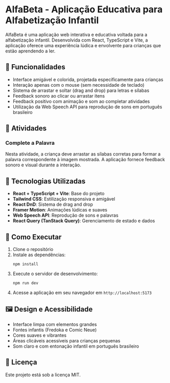 # AlfaBeta - Aplicação Educativa para Alfabetização Infantil

AlfaBeta é uma aplicação web interativa e educativa voltada para a alfabetização infantil. Desenvolvida com React, TypeScript e Vite, a aplicação oferece uma experiência lúdica e envolvente para crianças que estão aprendendo a ler.

## 🎯 Funcionalidades

- Interface amigável e colorida, projetada especificamente para crianças
- Interação apenas com o mouse (sem necessidade de teclado)
- Sistema de arrastar e soltar (drag and drop) para letras e sílabas
- Feedback sonoro ao clicar ou arrastar itens
- Feedback positivo com animação e som ao completar atividades
- Utilização da Web Speech API para reprodução de sons em português brasileiro

## 👶 Atividades

### Complete a Palavra
Nesta atividade, a criança deve arrastar as sílabas corretas para formar a palavra correspondente à imagem mostrada. A aplicação fornece feedback sonoro e visual durante a interação.

## 🧱 Tecnologias Utilizadas

- **React + TypeScript + Vite**: Base do projeto
- **Tailwind CSS**: Estilização responsiva e amigável
- **React DnD**: Sistema de drag and drop
- **Framer Motion**: Animações lúdicas e suaves
- **Web Speech API**: Reprodução de sons e palavras
- **React Query (TanStack Query)**: Gerenciamento de estado e dados

## 🚀 Como Executar

1. Clone o repositório
2. Instale as dependências:
   ```
   npm install
   ```
3. Execute o servidor de desenvolvimento:
   ```
   npm run dev
   ```
4. Acesse a aplicação em seu navegador em `http://localhost:5173`

## 🖼️ Design e Acessibilidade

- Interface limpa com elementos grandes
- Fontes infantis (Fredoka e Comic Neue)
- Cores suaves e vibrantes
- Áreas clicáveis acessíveis para crianças pequenas
- Som claro e com entonação infantil em português brasileiro

## 📝 Licença

Este projeto está sob a licença MIT.